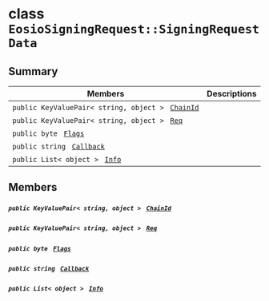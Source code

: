# class `EosioSigningRequest::SigningRequestData` 

## Summary

 Members                                | Descriptions                                
----------------------------------------|---------------------------------------------
`public KeyValuePair< string, object > ` [`ChainId`](#class_eosio_signing_request_1_1_signing_request_data_1a400500231a76f06b85f369c88c216030) | 
`public KeyValuePair< string, object > ` [`Req`](#class_eosio_signing_request_1_1_signing_request_data_1a66de82b34bcc66e873f431624afcdf8a) | 
`public byte ` [`Flags`](#class_eosio_signing_request_1_1_signing_request_data_1a173906b603711954c63cd880d6cd172f) | 
`public string ` [`Callback`](#class_eosio_signing_request_1_1_signing_request_data_1a5db7c43dab9b867cd83271aa1be32d3c) | 
`public List< object > ` [`Info`](#class_eosio_signing_request_1_1_signing_request_data_1ad2fd27ae629520a20e92252a266b2006) | 

## Members

##### `public KeyValuePair< string, object > ` [`ChainId`](#class_eosio_signing_request_1_1_signing_request_data_1a400500231a76f06b85f369c88c216030) 

##### `public KeyValuePair< string, object > ` [`Req`](#class_eosio_signing_request_1_1_signing_request_data_1a66de82b34bcc66e873f431624afcdf8a) 

##### `public byte ` [`Flags`](#class_eosio_signing_request_1_1_signing_request_data_1a173906b603711954c63cd880d6cd172f) 

##### `public string ` [`Callback`](#class_eosio_signing_request_1_1_signing_request_data_1a5db7c43dab9b867cd83271aa1be32d3c) 

##### `public List< object > ` [`Info`](#class_eosio_signing_request_1_1_signing_request_data_1ad2fd27ae629520a20e92252a266b2006) 

